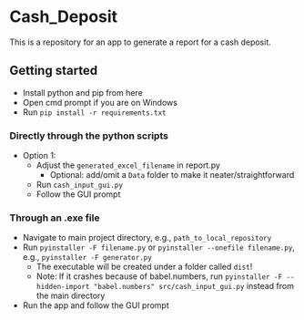 # Cash_Deposit

This is a repository for an app to generate a report for a cash deposit.

## Getting started
- Install python and pip from here
- Open cmd prompt if you are on Windows
- Run `pip install -r requirements.txt`

### Directly through the python scripts
- Option 1:
    - Adjust the `generated_excel_filename` in report.py
        - Optional: add/omit a `Data` folder to make it neater/straightforward
    - Run  `cash_input_gui.py`
    - Follow the GUI prompt
### Through an .exe file
- Navigate to main project directory, e.g., `path_to_local_repository`
- Run `pyinstaller -F filename.py` or `pyinstaller --onefile filename.py`, e.g., `pyinstaller -F generator.py`
    - The executable will be created under a folder called `dist`!
    - Note: If it crashes because of babel.numbers, run `pyinstaller -F --hidden-import "babel.numbers" src/cash_input_gui.py` instead from the main directory
- Run the app and follow the GUI prompt

